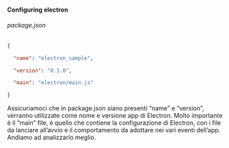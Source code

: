 #### Configuring electron

###### package.json

```json
{

  "name": "electron_sample",

  "version": "0.1.0",

  "main": "electron/main.js"

}
```

<aside class="notes">
Assicuriamoci che in package.json siano presenti “name” e “version”, verranno utilizzate come nome e versione app di Electron. Molto importante è il “main” file, è quello che contiene la configurazione di Electron, con i file da lanciare all’avvio e il comportamento da adottare nei vari eventi dell’app. Andiamo ad analizzarlo meglio.
</aside>
